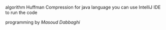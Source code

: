 algorithm Huffman Compression for java language you can use IntelliJ IDE to run the code

programming by *Masoud Dabbaghi*

